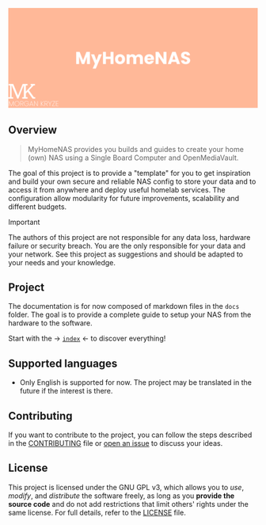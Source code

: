 ![screenshot](./docs/assets/img/presentation.png)

## Overview

> MyHomeNAS provides you builds and guides to create your home (own) NAS using a Single Board Computer and OpenMediaVault.

The goal of this project is to provide a "template" for you to get inspiration and build your own secure and reliable NAS config to store your data and to access it from anywhere and deploy useful homelab services. The configuration allow modularity for future improvements, scalability and different budgets.

> [!IMPORTANT]
> The authors of this project are not responsible for any data loss, hardware failure or security breach. You are the only responsible for your data and your network. See this project as suggestions and should be adapted to your needs and your knowledge.

## Project

The documentation is for now composed of markdown files in the `docs` folder. The goal is to provide a complete guide to setup your NAS from the hardware to the software. 

Start with the -> [`index`](./docs/index.md) <- to discover everything!

## Supported languages

- Only English is supported for now. The project may be translated in the future if the interest is there.

## Contributing

If you want to contribute to the project, you can follow the steps described in the [CONTRIBUTING](./.github/CONTRIBUTING.md) file or [open an issue](https://github.com/MorganKryze/MyHomeNAS/issues) to discuss your ideas.

## License

This project is licensed under the GNU GPL v3, which allows you to _use_, _modify_, and _distribute_ the software freely, as long as you **provide the source code** and do not add restrictions that limit others' rights under the same license. For full details, refer to the [LICENSE](LICENSE) file.
